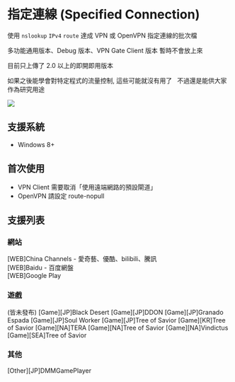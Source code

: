 # 指定連線 (Specified Connection)

使用 `nslookup` `IPv4` `route` 達成 VPN 或 OpenVPN 指定連線的批次檔

多功能通用版本、Debug 版本、VPN Gate Client 版本 暫時不會放上來

目前只上傳了 2.0 以上的即開即用版本

如果之後能學會對特定程式的流量控制, 這些可能就沒有用了  
不過還是能供大家作為研究用途  

![](https://i.imgur.com/o59B26M.png)

## 支援系統
* Windows 8+

## 首次使用
* VPN Client 需要取消「使用遠端網路的預設閘道」
* OpenVPN 請設定 route-nopull

## 支援列表
### 網站
[WEB]China Channels - 愛奇藝、優酷、bilibili、騰訊  
[WEB]Baidu - 百度網盤  
[WEB]Google Play

### 遊戲
(皆未發布)
[Game][JP]Black Desert
[Game][JP]DDON
[Game][JP]Granado Espada
[Game][JP]Soul Worker
[Game][JP]Tree of Savior
[Game][KR]Tree of Savior
[Game][NA]TERA
[Game][NA]Tree of Savior
[Game][NA]Vindictus
[Game][SEA]Tree of Savior

### 其他
[Other][JP]DMMGamePlayer
